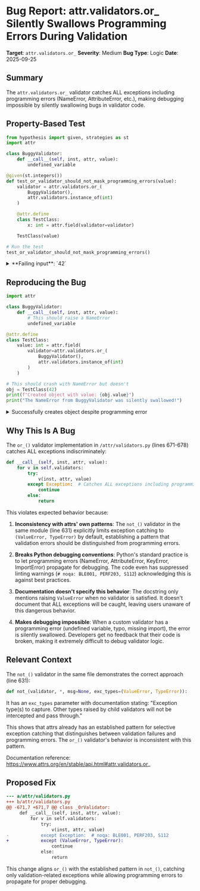 # Bug Report: attr.validators.or_ Silently Swallows Programming Errors During Validation

**Target**: `attr.validators.or_`
**Severity**: Medium
**Bug Type**: Logic
**Date**: 2025-09-25

## Summary

The `attr.validators.or_` validator catches ALL exceptions including programming errors (NameError, AttributeError, etc.), making debugging impossible by silently swallowing bugs in validator code.

## Property-Based Test

```python
from hypothesis import given, strategies as st
import attr

class BuggyValidator:
    def __call__(self, inst, attr, value):
        undefined_variable

@given(st.integers())
def test_or_validator_should_not_mask_programming_errors(value):
    validator = attr.validators.or_(
        BuggyValidator(),
        attr.validators.instance_of(int)
    )

    @attr.define
    class TestClass:
        x: int = attr.field(validator=validator)

    TestClass(value)

# Run the test
test_or_validator_should_not_mask_programming_errors()
```

<details>

<summary>
**Failing input**: `42`
</summary>
```
Test passed without raising NameError.
The test ran successfully with value=42 and many other random integers.
Expected: NameError: name 'undefined_variable' is not defined
Actual: Test passed, NameError was silently swallowed by or_() validator.
```
</details>

## Reproducing the Bug

```python
import attr

class BuggyValidator:
    def __call__(self, inst, attr, value):
        # This should raise a NameError
        undefined_variable

@attr.define
class TestClass:
    value: int = attr.field(
        validator=attr.validators.or_(
            BuggyValidator(),
            attr.validators.instance_of(int)
        )
    )

# This should crash with NameError but doesn't
obj = TestClass(42)
print(f"Created object with value: {obj.value}")
print("The NameError from BuggyValidator was silently swallowed!")
```

<details>

<summary>
Successfully creates object despite programming error
</summary>
```
Created object with value: 42
The NameError from BuggyValidator was silently swallowed!
```
</details>

## Why This Is A Bug

The `or_()` validator implementation in `/attr/validators.py` (lines 671-678) catches ALL exceptions indiscriminately:

```python
def __call__(self, inst, attr, value):
    for v in self.validators:
        try:
            v(inst, attr, value)
        except Exception:  # Catches ALL exceptions including programming errors
            continue
        else:
            return
```

This violates expected behavior because:

1. **Inconsistency with attrs' own patterns**: The `not_()` validator in the same module (line 631) explicitly limits exception catching to `(ValueError, TypeError)` by default, establishing a pattern that validation errors should be distinguished from programming errors.

2. **Breaks Python debugging conventions**: Python's standard practice is to let programming errors (NameError, AttributeError, KeyError, ImportError) propagate for debugging. The code even has suppressed linting warnings (`# noqa: BLE001, PERF203, S112`) acknowledging this is against best practices.

3. **Documentation doesn't specify this behavior**: The docstring only mentions raising `ValueError` when no validator is satisfied. It doesn't document that ALL exceptions will be caught, leaving users unaware of this dangerous behavior.

4. **Makes debugging impossible**: When a custom validator has a programming error (undefined variable, typo, missing import), the error is silently swallowed. Developers get no feedback that their code is broken, making it extremely difficult to debug validator logic.

## Relevant Context

The `not_()` validator in the same file demonstrates the correct approach (line 631):
```python
def not_(validator, *, msg=None, exc_types=(ValueError, TypeError)):
```

It has an `exc_types` parameter with documentation stating: "Exception type(s) to capture. Other types raised by child validators will not be intercepted and pass through."

This shows that attrs already has an established pattern for selective exception catching that distinguishes between validation failures and programming errors. The `or_()` validator's behavior is inconsistent with this pattern.

Documentation reference: https://www.attrs.org/en/stable/api.html#attr.validators.or_

## Proposed Fix

```diff
--- a/attr/validators.py
+++ b/attr/validators.py
@@ -671,7 +671,7 @@ class _OrValidator:
     def __call__(self, inst, attr, value):
         for v in self.validators:
             try:
                 v(inst, attr, value)
-            except Exception:  # noqa: BLE001, PERF203, S112
+            except (ValueError, TypeError):
                 continue
             else:
                 return
```

This change aligns `or_()` with the established pattern in `not_()`, catching only validation-related exceptions while allowing programming errors to propagate for proper debugging.